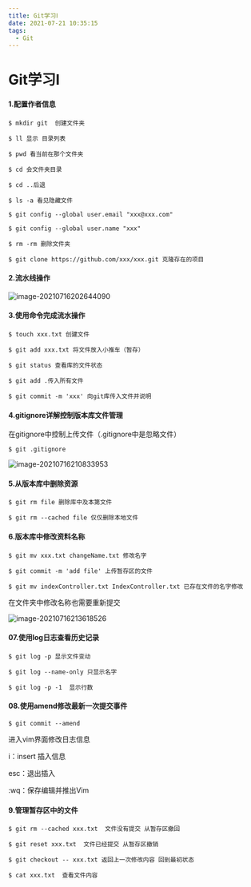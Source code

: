 ```yaml
---
title: Git学习Ⅰ
date: 2021-07-21 10:35:15
tags:
  - Git
---
```


# Git学习Ⅰ

#### 1.配置作者信息

```shell
$ mkdir git  创建文件夹
```

```shell
$ ll 显示 目录列表
```

```shell
$ pwd 看当前在那个文件夹 
```

```shell
$ cd 会文件夹目录
```

 <!--more-->

```shell
$ cd ..后退
```

```shell
$ ls -a 看见隐藏文件
```

```shell
$ git config --global user.email "xxx@xxx.com"
```

```shell
$ git config --global user.name "xxx"
```

```shell
$ rm -rm 删除文件夹
```

```shell
$ git clone https://github.com/xxx/xxx.git 克隆存在的项目
```

#### 2.流水线操作

![image-20210716202644090](C:\Users\22584\AppData\Roaming\Typora\typora-user-images\image-20210716202644090.png)

#### 3.使用命令完成流水操作

```shell
$ touch xxx.txt 创建文件
```

```shell
$ git add xxx.txt 将文件放入小推车（暂存）
```

```shell
$ git status 查看库的文件状态
```

```shell
$ git add .传入所有文件
```

```shell
$ git commit -m 'xxx' 向git库传入文件并说明
```

#### 4.gitignore详解控制版本库文件管理

在gitignore中控制上传文件（.gitignore中是忽略文件）

```shell
$ git .gitignore
```

![image-20210716210833953](C:\Users\22584\AppData\Roaming\Typora\typora-user-images\image-20210716210833953.png)

#### 5.从版本库中删除资源

```shell
$ git rm file 删除库中及本第文件
```

```shell
$ git rm --cached file 仅仅删除本地文件
```

#### 6.版本库中修改资料名称

```shell
$ git mv xxx.txt changeName.txt 修改名字
```

```shell
$ git commit -m 'add file' 上传暂存区的文件
```

```shell
$ git mv indexController.txt IndexController.txt 已存在文件的名字修改
```

在文件夹中修改名称也需要重新提交

![image-20210716213618526](C:\Users\22584\AppData\Roaming\Typora\typora-user-images\image-20210716213618526.png)

#### 07.使用log日志查看历史记录

```shell
$ git log -p 显示文件变动
```

```shell
$ git log --name-only 只显示名字
```

```shell
$ git log -p -1  显示行数
```



#### 08.使用amend修改最新一次提交事件

```shell
$ git commit --amend
```

进入vim界面修改日志信息

i：insert 插入信息

esc：退出插入

:wq：保存编辑并推出Vim

#### 9.管理暂存区中的文件



```shell
$ git rm --cached xxx.txt  文件没有提交 从暂存区撤回
```

```shell
$ git reset xxx.txt  文件已经提交 从暂存区撤销
```

```shell
$ git checkout -- xxx.txt 返回上一次修改内容 回到最初状态
```

```shell
$ cat xxx.txt  查看文件内容
```

